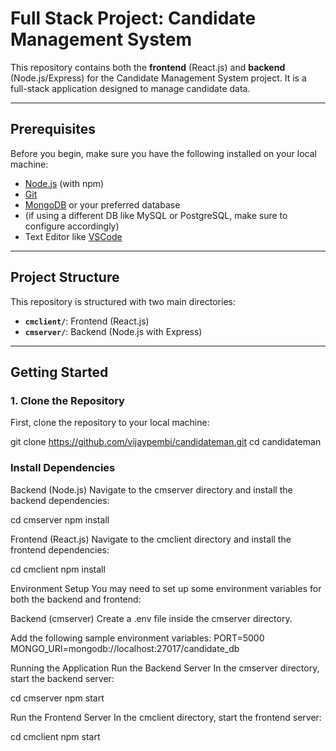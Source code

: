 # Full Stack Project: Candidate Management System

This repository contains both the **frontend** (React.js) and **backend** (Node.js/Express) for the Candidate Management System project. It is a full-stack application designed to manage candidate data.

---

## Prerequisites

Before you begin, make sure you have the following installed on your local machine:

- [Node.js](https://nodejs.org/) (with npm)
- [Git](https://git-scm.com/)
- [MongoDB](https://www.mongodb.com/try/download/community) or your preferred database
-  (if using a different DB like MySQL or PostgreSQL, make sure to configure accordingly)
- Text Editor like [VSCode](https://code.visualstudio.com/)

---

## Project Structure

This repository is structured with two main directories:

- **`cmclient/`**: Frontend (React.js)
- **`cmserver/`**: Backend (Node.js with Express)

---

## Getting Started

### 1. Clone the Repository

First, clone the repository to your local machine:


git clone https://github.com/vijaypembi/candidateman.git
cd candidateman
### Install Dependencies
Backend (Node.js)
Navigate to the cmserver directory and install the backend dependencies:

 
cd cmserver
npm install

Frontend (React.js)
Navigate to the cmclient directory and install the frontend dependencies:

 
cd cmclient
npm install


Environment Setup
You may need to set up some environment variables for both the backend and frontend:

Backend (cmserver)
Create a .env file inside the cmserver directory.

Add the following sample environment variables:
PORT=5000
MONGO_URI=mongodb://localhost:27017/candidate_db


Running the Application
Run the Backend Server
In the cmserver directory, start the backend server:

cd cmserver
npm start

Run the Frontend Server
In the cmclient directory, start the frontend server:

 
cd cmclient
npm start

